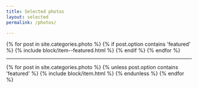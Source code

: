 ```yaml
---
title: Selected photos
layout: selected
permalink: /photos/

---
```


<div class="featured block--wide">
{% for post in site.categories.photo %}
  {% if post.option contains 'featured' %}
{% include block/item--featured.html %}
  {% endif %}
{% endfor %}
</div>

<div class="block--narrow">
<hr>
</div>

{% for post in site.categories.photo %}
  {% unless post.option contains 'featured' %}
{% include block/item.html %}
  {% endunless %}
{% endfor %}
